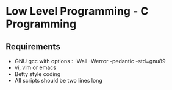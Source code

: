 # Low Level Programming - C Programming

## Requirements
* GNU gcc with options : -Wall -Werror -pedantic -std=gnu89 
* vi, vim or emacs
* Betty style coding
* All scripts should be two lines long

